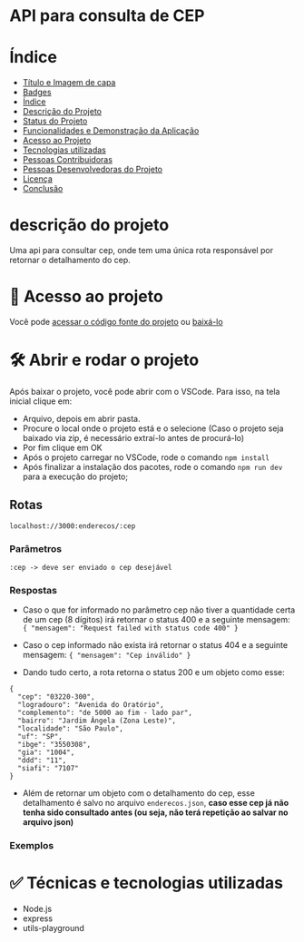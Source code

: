 # API para consulta de CEP

# Índice

- [Título e Imagem de capa](#Título-e-Imagem-de-capa)
- [Badges](#badges)
- [Índice](#índice)
- [Descrição do Projeto](#descrição-do-projeto)
- [Status do Projeto](#status-do-Projeto)
- [Funcionalidades e Demonstração da Aplicação](#funcionalidades-e-demonstração-da-aplicação)
- [Acesso ao Projeto](#acesso-ao-projeto)
- [Tecnologias utilizadas](#tecnologias-utilizadas)
- [Pessoas Contribuidoras](#pessoas-contribuidoras)
- [Pessoas Desenvolvedoras do Projeto](#pessoas-desenvolvedoras)
- [Licença](#licença)
- [Conclusão](#conclusão)

# descrição do projeto

Uma api para consultar cep, onde tem uma única rota responsável por retornar o detalhamento do cep.

# 📁 Acesso ao projeto

Você pode [acessar o código fonte do projeto](#badges) ou [baixá-lo](#badges)

# 🛠️ Abrir e rodar o projeto

Após baixar o projeto, você pode abrir com o VSCode. Para isso, na tela inicial clique em:

- Arquivo, depois em abrir pasta.
- Procure o local onde o projeto está e o selecione (Caso o projeto seja baixado via zip, é necessário extraí-lo antes de procurá-lo)
- Por fim clique em OK
- Após o projeto carregar no VSCode, rode o comando `npm install`
- Após finalizar a instalação dos pacotes, rode o comando `npm run dev` para a execução do projeto;

## Rotas

`localhost://3000:enderecos/:cep`

### Parâmetros

`:cep -> deve ser enviado o cep desejável`

### Respostas

- Caso o que for informado no parâmetro cep não tiver a quantidade certa de um cep (8 dígitos) irá retornar o status 400 e a seguinte mensagem: `{
	"mensagem": "Request failed with status code 400"
}`

- Caso o cep informado não exista irá retornar o status 404 e a seguinte mensagem:
  `{
	"mensagem": "Cep inválido"
}`

- Dando tudo certo, a rota retorna o status 200 e um objeto como esse:

```
{
  "cep": "03220-300",
  "logradouro": "Avenida do Oratório",
  "complemento": "de 5000 ao fim - lado par",
  "bairro": "Jardim Ângela (Zona Leste)",
  "localidade": "São Paulo",
  "uf": "SP",
  "ibge": "3550308",
  "gia": "1004",
  "ddd": "11",
  "siafi": "7107"
}
```

- Além de retornar um objeto com o detalhamento do cep,
  esse detalhamento é salvo no arquivo `enderecos.json`, **caso esse cep já não tenha sido consultado antes (ou seja, não terá repetição ao salvar no arquivo json)**

### Exemplos

# ✅ Técnicas e tecnologias utilizadas

- Node.js
- express
- utils-playground
